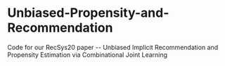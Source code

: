 # Unbiased-Propensity-and-Recommendation
Code for our RecSys20 paper -- Unbiased Implicit Recommendation and Propensity Estimation via Combinational Joint Learning
